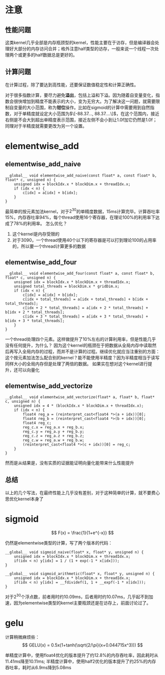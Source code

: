 # 注意

## 性能问题

这类kernel几乎全部是内存瓶颈型的kernel，性能主要在于访存，但是编译器会处理好大部分的内存访问合并；格外注意half类型的访存，一般来说一个线程一次处理两个或更多的half数据总是更好的。

## 计算问题

在计算过程，除了要达到高性能，还要保证数值稳定性和计算正确性。

对于很多指数计算，要尽力避免**溢出**，包括上溢和下溢。因为随着自变量变化，指数会很快增加到精度不能表示的大小，变为无穷大。为了解决这一问题，就需要限制自变量的大小范围，称为**钳位**操作。比如在sigmoid的计算中需要用到自然指数，对于单精度就设定大小范围为$\[-88.37..., 88.37....\]$，在这个范围内，接近右侧是不会大到超出单精度表示范围，接近左侧不会小到让1.0f加它仍然是1.0f；同理对于半精度就需要更改为另一个设置。


# elementwise_add

## elementwise_add_naive

```cuda
__global__ void elementwise_add_naive(const float* a, const float* b, float* c, unsigned n) {
    unsigned idx = blockIdx.x * blockDim.x + threadIdx.x;
    if (idx < n) {
        c[idx] = a[idx] + b[idx];
    }
}
```

最简单的按元素加法kernel，对于$2^{30}$的单精度数据，15ms计算完毕。计算吞吐率15%，内存吞吐率94%，每个thread使用16个寄存器，在理论100%的利用率下达成了78%的利用率。
怎么优化？
1. 这个kernel是内存受限的
2. 对于3090，一个thread使用40个以下的寄存器是可以打到理论100的占用率的，所以要一个thread计算更多的数据

## elementwise_add_four

```cuda
__global__ void elementwise_add_four(const float* a, const float* b, float* c, unsigned n) {
    unsigned idx = blockIdx.x * blockDim.x + threadIdx.x;
    unsigned total_threads = blockDim.x * gridDim.x;
    if (idx < n) {
        c[idx] = a[idx] + b[idx];
        c[idx + total_threads] = a[idx + total_threads] + b[idx + total_threads];
        c[idx + 2 * total_threads] = a[idx + 2 * total_threads] + b[idx + 2 * total_threads];
        c[idx + 3 * total_threads] = a[idx + 3 * total_threads] + b[idx + 3 * total_threads];
    }
}
```

一个thread处理四个元素。这样做提升了10%左右的计算利用率，但是性能几乎没有任何提升，为什么？
因为这个kernel的瓶颈在于把数据从全局内存中读取然后再写入全局内存的过程，而并不是计算的过程。继续优化就应当注重别的方面：这个按元素加法怎么配合别的kernel？能不能使用半精度？因为半精度相当于读写同样大小的全局内存但是处理了两倍的数据。
如果实在想对这个kernel进行提升，还可以向量化

## elementwise_add_vectorize

```cuda
__global__ void elementwise_add_vectorize(float* a, float* b, float* c, unsigned n) {
    unsigned idx = 4 * (blockIdx.x * blockDim.x + threadIdx.x);
    if (idx < n) {
        float4 reg_a = (reinterpret_cast<float4 *>(a + idx))[0];
        float4 reg_b = (reinterpret_cast<float4 *>(b + idx))[0];
        float4 reg_c;
        reg_c.x = reg_a.x + reg_b.x;
        reg_c.y = reg_a.y + reg_b.y;
        reg_c.z = reg_a.z + reg_b.z;
        reg_c.w = reg_a.w + reg_b.w;
        (reinterpret_cast<float4 *>(c + idx))[0] = reg_c;
    }
}
```

然而是从结果是，没有实质的证据能证明向量化能带来什么性能提升


## 总结

以上的几个写法，在最终性能上几乎没有差别，对于这种简单的计算，就不要费心思优化kernel本身了

# sigmoid

$$
F(x) = \frac{1}{1+e^{-x}}
$$

仍然是elementwise类型的计算，写了两个版本的代码：
```cuda
__global__ void sigmoid_naive(float* x, float* y, unsigned n) {
    unsigned idx = blockIdx.x * blockDim.x + threadIdx.x;
    if(idx < n) y[idx] = 1 / (1 + exp(-1 * x[idx]));
}

__global__ void sigmoid_arithmetic(float* x, float* y, unsigned n) {
    unsigned idx = blockIdx.x * blockDim.x + threadIdx.x;
    if(idx < n) y[idx] = __fdividef(1, 1 + __expf(-1 * x[idx]));
}
```

对于$2^{30}$个浮点数，前者用时约10.09ms，后者用时约10.07ms，几乎起不到加速，因为elementwise类型的kernel主要瓶颈还是在访存上，前面讨论过了。

# gelu

计算稍微麻烦些：
$$
GELU(x) = 0.5x(1+tanh(\sqrt{2/\pi}(x+0.044715x^3)))
$$

单精度计算中，使用float4优化的版本提升了约12.8%的内存吞吐率，因此耗时从11.41ms降至10.11ms;
半精度计算中，使用half2优化的版本提升了约25%的内存吞吐率，耗时从6.9ms降到5.08ms

